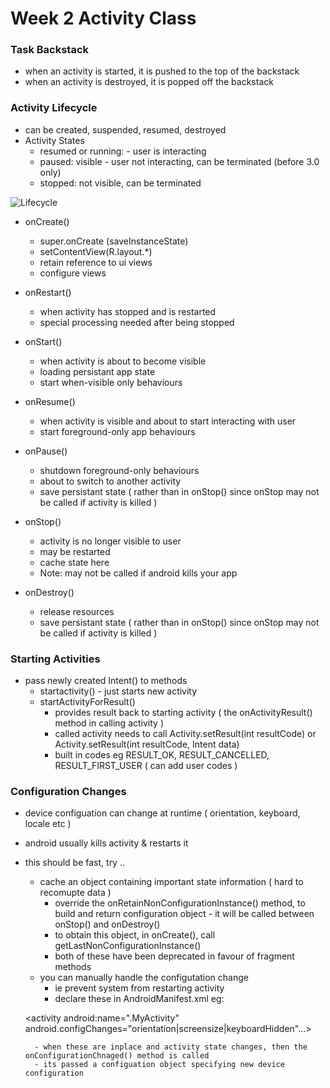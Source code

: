 Week 2 Activity Class
=====================

### Task Backstack 

- when an activity is started, it is pushed to the top of the backstack
- when an activity is destroyed, it is popped off the backstack

### Activity Lifecycle

- can be created, suspended, resumed, destroyed
- Activity States
    - resumed or running: - user is interacting
    - paused: visible - user not interacting, can be terminated (before 3.0 only)
    - stopped: not visible, can be terminated


![Lifecycle](https://raw.github.com/vichou/coursera/master/Programming%20mobile%20applications%20for%20Android%20-%20University%20of%20Maryland/pics/lifecycle-activty-android.png)

- onCreate()
    - super.onCreate (saveInstanceState)
    - setContentView(R.layout.*)
    - retain reference to ui views
    - configure views

-  onRestart()
    - when activity has stopped and is restarted
    - special processing needed after being stopped 

-  onStart()
    - when activity is about to become visible
    - loading persistant app state
    - start when-visible only behaviours

-  onResume()
    - when activity is visible and about to start interacting with user 
    - start foreground-only app behaviours

-  onPause()
    - shutdown foreground-only behaviours
    - about to switch to another activity
    - save persistant state ( rather than in onStop() since onStop may not be called if activity is killed )

-  onStop()
    - activity is no longer visible to user
    - may be restarted
    - cache state here
    - Note: may not be called if android kills your app

-  onDestroy()
    - release resources
    - save persistant state ( rather than in onStop() since onStop may not be called if activity is killed )

###  Starting Activities

- pass newly created Intent() to methods 
    - startactivity() - just starts new activity
    - startActivityForResult() 
        - provides result back to starting activity ( the onActivityResult() method in calling activity )
        - called activity needs to call Activity.setResult(int resultCode) or 
                                        Activity.setResult(int resultCode, Intent data) 
        - built in codes eg RESULT_OK, RESULT_CANCELLED, RESULT_FIRST_USER ( can add user codes )


### Configuration Changes

- device configuation can change at runtime ( orientation, keyboard, locale etc ) 
- android usually kills activity & restarts it
- this should be fast, try ..
    - cache an object containing important state information ( hard to recomupte data )
        - override the onRetainNonConfigurationInstance() method, to build and return configuration object - it will be called between onStop() and onDestroy()
        - to obtain this object, in onCreate(), call getLastNonConfigurationInstance() 
        - both of these have been deprecated in favour of fragment methods
    - you can manually handle the configutation change
        - ie prevent system from restarting activity
        - declare these in AndroidManifest.xml eg:

    
     <activity android:name=".MyActivity"
         android.configChanges="orientation|screensize|keyboardHidden"...>

        - when these are inplace and activity state changes, then the onConfigurationChnaged() method is called
        - its passed a configuation object specifying new device configuration
